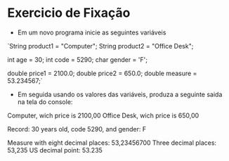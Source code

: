 # Exercicio de Fixação

* Em um novo programa inicie as seguintes variáveis

`String product1 = "Computer";
String product2 = "Office Desk";
		
int age = 30;
int code = 5290;
char gender = 'F';
		
double price1 = 2100.0;
double price2 = 650.0;
double measure = 53.234567;`

* Em seguida usando os valores das variáveis, produza a seguinte saida na tela do console:

Computer, wich price is 2100,00
Office Desk, wich price is 650,00

Record: 30 years old, code 5290, and gender: F

Measure with eight decimal places: 53,23456700
Three decimal places: 53,235
US decimal point: 53.235
